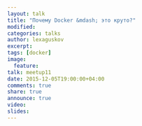 ```yaml
---
layout: talk
title: "Почему Docker &mdash; это круто?"
modified:
categories: talks
author: lexaguskov
excerpt:
tags: [docker]
image:
  feature:
talk: meetup11
date: 2015-12-05T19:00:00+04:00
comments: true
share: true
announce: true 
video: 
slides: 
---
```



